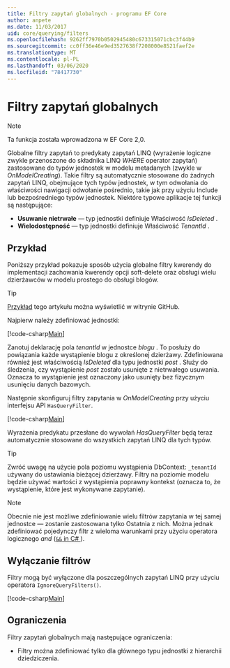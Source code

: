 ```yaml
---
title: Filtry zapytań globalnych - programu EF Core
author: anpete
ms.date: 11/03/2017
uid: core/querying/filters
ms.openlocfilehash: 9262ff7970b0502945480c673315071cbc3f44b9
ms.sourcegitcommit: cc0ff36e46e9ed3527638f7208000e8521faef2e
ms.translationtype: MT
ms.contentlocale: pl-PL
ms.lasthandoff: 03/06/2020
ms.locfileid: "78417730"
---
```

# <a name="global-query-filters"></a>Filtry zapytań globalnych

> [!NOTE]
> Ta funkcja została wprowadzona w EF Core 2,0.

Globalne filtry zapytań to predykaty zapytań LINQ (wyrażenie logiczne zwykle przenoszone do składnika LINQ *WHERE* operator zapytań) zastosowane do typów jednostek w modelu metadanych (zwykle w *OnModelCreating*). Takie filtry są automatycznie stosowane do żadnych zapytań LINQ, obejmujące tych typów jednostek, w tym odwołania do właściwości nawigacji odwołanie pośrednio, takie jak przy użyciu Include lub bezpośredniego typów jednostek. Niektóre typowe aplikacje tej funkcji są następujące:

* **Usuwanie nietrwałe** — typ jednostki definiuje Właściwość *IsDeleted* .
* **Wielodostępność** — typ jednostki definiuje Właściwość *TenantId* .

## <a name="example"></a>Przykład

Poniższy przykład pokazuje sposób użycia globalne filtry kwerendy do implementacji zachowania kwerendy opcji soft-delete oraz obsługi wielu dzierżawców w modelu prostego do obsługi blogów.

> [!TIP]
> [Przykład](https://github.com/dotnet/EntityFramework.Docs/tree/master/samples/core/QueryFilters) tego artykułu można wyświetlić w witrynie GitHub.

Najpierw należy zdefiniować jednostki:

[!code-csharp[Main](../../../samples/core/QueryFilters/Program.cs#Entities)]

Zanotuj deklarację pola _tenantId_ w jednostce _blogu_ . To posłuży do powiązania każde wystąpienie blogu z określonej dzierżawy. Zdefiniowana również jest właściwością _IsDeleted_ dla typu jednostki _post_ . Służy do śledzenia, czy wystąpienie _post_ zostało usunięte z nietrwałego usuwania. Oznacza to wystąpienie jest oznaczony jako usunięty bez fizycznym usunięciu danych bazowych.

Następnie skonfiguruj filtry zapytania w _OnModelCreating_ przy użyciu interfejsu API `HasQueryFilter`.

[!code-csharp[Main](../../../samples/core/QueryFilters/Program.cs#Configuration)]

Wyrażenia predykatu przesłane do wywołań _HasQueryFilter_ będą teraz automatycznie stosowane do wszystkich zapytań LINQ dla tych typów.

> [!TIP]
> Zwróć uwagę na użycie pola poziomu wystąpienia DbContext: `_tenantId` używany do ustawiania bieżącej dzierżawy. Filtry na poziomie modelu będzie używać wartości z wystąpienia poprawny kontekst (oznacza to, że wystąpienie, które jest wykonywane zapytanie).

> [!NOTE]
> Obecnie nie jest możliwe zdefiniowanie wielu filtrów zapytania w tej samej jednostce — zostanie zastosowana tylko Ostatnia z nich. Można jednak zdefiniować pojedynczy filtr z wieloma warunkami przy użyciu operatora logicznego _and_ ([`&&` in C# ](https://docs.microsoft.com/dotnet/csharp/language-reference/operators/boolean-logical-operators#conditional-logical-and-operator-)).

## <a name="disabling-filters"></a>Wyłączanie filtrów

Filtry mogą być wyłączone dla poszczególnych zapytań LINQ przy użyciu operatora `IgnoreQueryFilters()`.

[!code-csharp[Main](../../../samples/core/QueryFilters/Program.cs#IgnoreFilters)]

## <a name="limitations"></a>Ograniczenia

Filtry zapytań globalnych mają następujące ograniczenia:

* Filtry można zdefiniować tylko dla głównego typu jednostki z hierarchii dziedziczenia.
